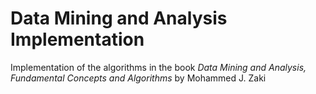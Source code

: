 # Data Mining and Analysis Implementation
Implementation of the algorithms in the book <em>Data Mining and Analysis, Fundamental Concepts and Algorithms</em> by Mohammed J. Zaki</p>
